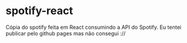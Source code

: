 # spotify-react
Cópia do spotify feita em React consumindo a API do Spotify.
Eu tentei publicar pelo github pages mas não consegui ://
